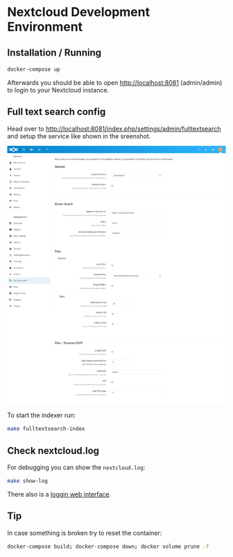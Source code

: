 # Nextcloud Development Environment

## Installation / Running

```bash
docker-compose up
```

Afterwards you should be able to open <http://localhost:8081> (admin/admin) to
login to your Nextcloud instance.

## Full text search config

Head over to <http://localhost:8081/index.php/settings/admin/fulltextsearch> and setup the service like shown in the sreenshot.

![nextcloud-fulltextsearch-config](nextcloud-fulltextsearch-config.png)

To start the indexer run:

```bash
make fulltextsearch-index
```

## Check nextcloud.log

For debugging you can show the `nextcloud.log`:

```bash
make show-log
```

There also is a [loggin web interface](http://localhost:8081/index.php/settings/admin/logging).

## Tip

In case something is broken try to reset the container:

```bash
docker-compose build; docker-compose down; docker volume prune -f
```